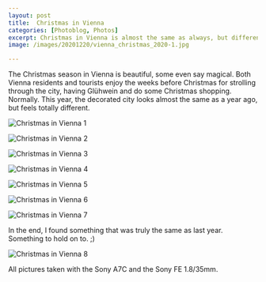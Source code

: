 ```yaml
---
layout: post
title:  Christmas in Vienna 
categories: [Photoblog, Photos] 
excerpt: Christmas in Vienna is almost the same as always, but different this time
image: /images/20201220/vienna_christmas_2020-1.jpg

---
```

The Christmas season in Vienna is beautiful, some even say magical. Both Vienna residents and tourists enjoy the weeks before Christmas for strolling through the city, having Glühwein and do some Christmas shopping. Normally.
This year, the decorated city looks almost the same as a year ago, but feels totally different. 

![Christmas in Vienna 1](../images/20201220/vienna_christmas_2020-1.jpg)

![Christmas in Vienna 2](../images/20201220/vienna_christmas_2020-2.jpg)

![Christmas in Vienna 3](../images/20201220/vienna_christmas_2020-3.jpg)

![Christmas in Vienna 4](../images/20201220/vienna_christmas_2020-4.jpg)

![Christmas in Vienna 5](../images/20201220/vienna_christmas_2020-5.jpg)

![Christmas in Vienna 6](../images/20201220/vienna_christmas_2020-6.jpg)

![Christmas in Vienna 7](../images/20201220/vienna_christmas_2020-7.jpg)

In the end, I found something that was truly the same as last year. Something to hold on to. ;)

![Christmas in Vienna 8](../images/20201220/vienna_christmas_2020-8.jpg)

All pictures taken with the Sony A7C and the Sony FE 1.8/35mm.
